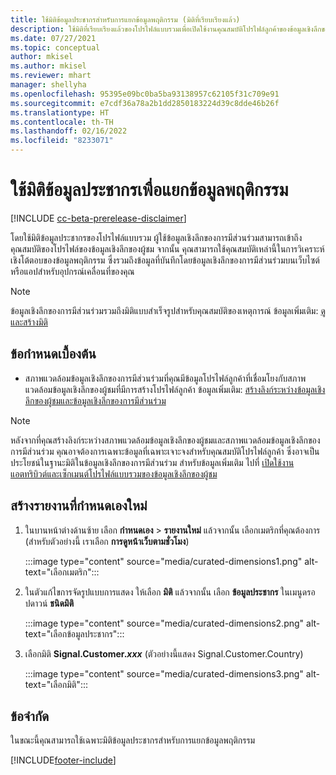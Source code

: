 ```yaml
---
title: ใช้มิติข้อมูลประชากรสำหรับการแยกข้อมูลพฤติกรรม (มิติที่เรียบเรียงแล้ว)
description: ใช้มิติที่เรียบเรียงแล้วของโปรไฟล์แบบรวมเพื่อเปิดใช้งานคุณสมบัติโปรไฟล์ลูกค้าของข้อมูลเชิงลึกของผู้ชม
ms.date: 07/27/2021
ms.topic: conceptual
author: mkisel
ms.author: mkisel
ms.reviewer: mhart
manager: shellyha
ms.openlocfilehash: 95395e09bc0ba5ba93138957c62105f31c709e91
ms.sourcegitcommit: e7cdf36a78a2b1dd2850183224d39c8dde46b26f
ms.translationtype: HT
ms.contentlocale: th-TH
ms.lasthandoff: 02/16/2022
ms.locfileid: "8233071"
---
```

# <a name="use-demographic-dimensions-for-splitting-behavioral-data"></a>ใช้มิติข้อมูลประชากรเพื่อแยกข้อมูลพฤติกรรม

[!INCLUDE [cc-beta-prerelease-disclaimer](includes/cc-beta-prerelease-disclaimer.md)]

โดยใช้มิติข้อมูลประชากรของโปรไฟล์แบบรวม ผู้ใช้ข้อมูลเชิงลึกของการมีส่วนร่วมสามารถเข้าถึงคุณสมบัติของโปรไฟล์ของข้อมูลเชิงลึกของผู้ชม จากนั้น คุณสามารถใช้คุณสมบัติเหล่านี้ในการวิเคราะห์เชิงโต้ตอบของข้อมูลพฤติกรรม ซึ่งรวมถึงข้อมูลที่บันทึกโดยข้อมูลเชิงลึกของการมีส่วนร่วมบนเว็บไซต์หรือแอปสำหรับอุปกรณ์เคลื่อนที่ของคุณ

>[!NOTE]
> ข้อมูลเชิงลึกของการมีส่วนร่วมรวมถึงมิติแบบสำเร็จรูปสำหรับคุณสมบัติของเหตุการณ์ ข้อมูลเพิ่มเติม: [ดูและสร้างมิติ](dimensions.md)

## <a name="prerequisite"></a>ข้อกำหนดเบื้องต้น

- สภาพแวดล้อมข้อมูลเชิงลึกของการมีส่วนร่วมที่คุณมีข้อมูลโปรไฟล์ลูกค้าที่เชื่อมโยงกับสภาพแวดล้อมข้อมูลเชิงลึกของผู้ชมที่มีการสร้างโปรไฟล์ลูกค้า ข้อมูลเพิ่มเติม: [สร้างลิงก์ระหว่างข้อมูลเชิงลึกของผู้ชมและข้อมูลเชิงลึกของการมีส่วนร่วม](integrate-audience-insights-engagement-insights.md)

> [!NOTE]
> หลังจากที่คุณสร้างลิงก์ระหว่างสภาพแวดล้อมข้อมูลเชิงลึกของผู้ชมและสภาพแวดล้อมข้อมูลเชิงลึกของการมีส่วนร่วม คุณอาจต้องการเฉพาะข้อมูลที่เฉพาะเจาะจงสำหรับคุณสมบัติโปรไฟล์ลูกค้า ซึ่งอาจเป็นประโยชน์ในฐานะมิติในข้อมูลเชิงลึกของการมีส่วนร่วม สำหรับข้อมูลเพิ่มเติม ไปที่ [เปิดใช้งานแอตทริบิวต์และเซ็กเมนต์โปรไฟล์แบบรวมของข้อมูลเชิงลึกของผู้ชม](integrate-audience-insights-engagement-insights.md#enable-audience-insights-unified-profiles-attributes-and-segments)

## <a name="create-a-new-custom-report"></a>สร้างรายงานที่กำหนดเองใหม่

1. ในบานหน้าต่างด้านซ้าย เลือก **กำหนดเอง** > **รายงานใหม่** แล้วจากนั้น เลือกเมตริกที่คุณต้องการ (สำหรับตัวอย่างนี้ เราเลือก **การดูหน้าเว็บตามชั่วโมง**)

    :::image type="content" source="media/curated-dimensions1.png" alt-text="เลือกเมตริก":::

2. ในตัวแก้ไขการจัดรูปแบบการแสดง ให้เลือก **มิติ** แล้วจากนั้น เลือก **ข้อมูลประชากร** ในเมนูดรอปดาวน์ **ชนิดมิติ**

    :::image type="content" source="media/curated-dimensions2.png" alt-text="เลือกข้อมูลประชากร":::

3. เลือกมิติ **Signal.Customer.*xxx*** (ตัวอย่างนี้แสดง Signal.Customer.Country)

    :::image type="content" source="media/curated-dimensions3.png" alt-text="เลือกมิติ":::
  
## <a name="limitations"></a>ข้อจำกัด

ในขณะนี้คุณสามารถใช้เฉพาะมิติข้อมูลประชากรสำหรับการแยกข้อมูลพฤติกรรม


[!INCLUDE[footer-include](../includes/footer-banner.md)]
